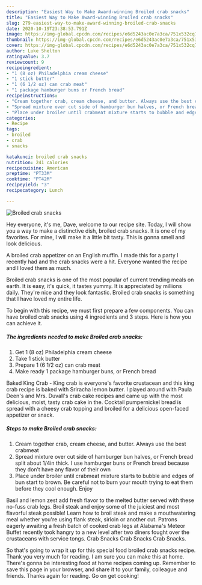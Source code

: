 ```yaml
---
description: "Easiest Way to Make Award-winning Broiled crab snacks"
title: "Easiest Way to Make Award-winning Broiled crab snacks"
slug: 279-easiest-way-to-make-award-winning-broiled-crab-snacks
date: 2020-10-19T23:38:53.791Z
image: https://img-global.cpcdn.com/recipes/e6d5243ac0e7a3ca/751x532cq70/broiled-crab-snacks-recipe-main-photo.jpg
thumbnail: https://img-global.cpcdn.com/recipes/e6d5243ac0e7a3ca/751x532cq70/broiled-crab-snacks-recipe-main-photo.jpg
cover: https://img-global.cpcdn.com/recipes/e6d5243ac0e7a3ca/751x532cq70/broiled-crab-snacks-recipe-main-photo.jpg
author: Luke Shelton
ratingvalue: 3.7
reviewcount: 9
recipeingredient:
- "1 (8 oz) Philadelphia cream cheese"
- "1 stick butter"
- "1 (6 1/2 oz) can crab meat"
- "1 package hamburger buns or French bread"
recipeinstructions:
- "Cream together crab, cream cheese, and butter. Always use the best crabmeat"
- "Spread mixture over cut side of hamburger bun halves, or French bread split about 1/4in thick. I use hamburger buns or French bread because they don’t have any flavor of their own"
- "Place under broiler until crabmeat mixture starts to bubble and edges of bun start to brown. Be careful not to burn your mouth trying to eat them before they cool enough. Enjoy"
categories:
- Recipe
tags:
- broiled
- crab
- snacks

katakunci: broiled crab snacks 
nutrition: 241 calories
recipecuisine: American
preptime: "PT33M"
cooktime: "PT42M"
recipeyield: "3"
recipecategory: Lunch

---
```



![Broiled crab snacks](https://img-global.cpcdn.com/recipes/e6d5243ac0e7a3ca/751x532cq70/broiled-crab-snacks-recipe-main-photo.jpg)

Hey everyone, it's me, Dave, welcome to our recipe site. Today, I will show you a way to make a distinctive dish, broiled crab snacks. It is one of my favorites. For mine, I will make it a little bit tasty. This is gonna smell and look delicious.

A broiled crab appetizer on an English muffin. I made this for a party I recently had and the crab snacks were a hit. Everyone wanted the recipe and I loved them as much.

Broiled crab snacks is one of the most popular of current trending meals on earth. It is easy, it's quick, it tastes yummy. It is appreciated by millions daily. They're nice and they look fantastic. Broiled crab snacks is something that I have loved my entire life.


To begin with this recipe, we must first prepare a few components. You can have broiled crab snacks using 4 ingredients and 3 steps. Here is how you can achieve it.

<!--inarticleads1-->

##### The ingredients needed to make Broiled crab snacks:

1. Get 1 (8 oz) Philadelphia cream cheese
1. Take 1 stick butter
1. Prepare 1 (6 1/2 oz) can crab meat
1. Make ready 1 package hamburger buns, or French bread


Baked King Crab - King crab is everyone&#39;s favorite crustacean and this king crab recipe is baked with Sriracha lemon butter. I played around with Paula Deen&#39;s and Mrs. Duvall&#39;s crab cake recipes and came up with the most delicious, moist, tasty crab cake in the. Cocktail pumpernickel bread is spread with a cheesy crab topping and broiled for a delicious open-faced appetizer or snack. 

<!--inarticleads2-->

##### Steps to make Broiled crab snacks:

1. Cream together crab, cream cheese, and butter. Always use the best crabmeat
1. Spread mixture over cut side of hamburger bun halves, or French bread split about 1/4in thick. I use hamburger buns or French bread because they don’t have any flavor of their own
1. Place under broiler until crabmeat mixture starts to bubble and edges of bun start to brown. Be careful not to burn your mouth trying to eat them before they cool enough. Enjoy


Basil and lemon zest add fresh flavor to the melted butter served with these no-fuss crab legs. Broil steak and enjoy some of the juiciest and most flavorful steak possible! Learn how to broil steak and make a mouthwatering meal whether you&#39;re using flank steak, sirloin or another cut. Patrons eagerly awaiting a fresh batch of cooked crab legs at Alabama&#39;s Meteor Buffet recently took hangry to a new level after two diners fought over the crustaceans with service tongs. Crab Snacks Crab Snacks Crab Snacks. 

So that's going to wrap it up for this special food broiled crab snacks recipe. Thank you very much for reading. I am sure you can make this at home. There's gonna be interesting food at home recipes coming up. Remember to save this page in your browser, and share it to your family, colleague and friends. Thanks again for reading. Go on get cooking!
